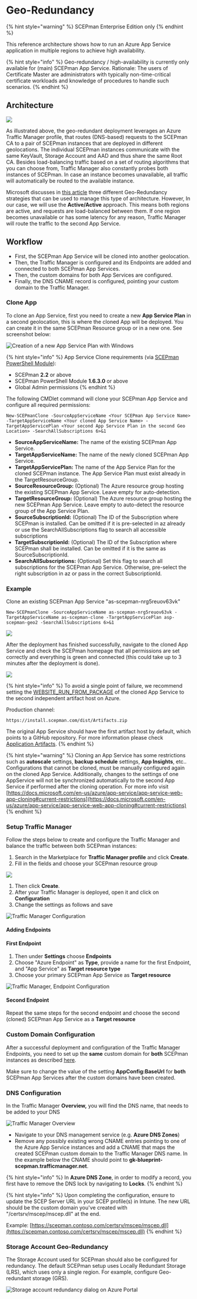 # Geo-Redundancy

{% hint style="warning" %}
SCEPman Enterprise Edition only
{% endhint %}

This reference architecture shows how to run an Azure App Service application in multiple regions to achieve high availability.

{% hint style="info" %}
Geo-redundancy / high-availability is currently only available for (main) SCEPman App Service. Rationale: The users of Certificate Master are administrators with typically non-time-critical certificate workloads and knowledge of procedures to handle such scenarios.
{% endhint %}

## Architecture

![](<../.gitbook/assets/2022-06-23 12\_32\_59-GeoRedundancy.png>)

As illustrated above, the geo-redundant deployment leverages an Azure Traffic Manager profile, that routes (DNS-based) requests to the SCEPman CA to a pair of SCEPman instances that are deployed in different geolocations. The individual SCEPman instances communicate with the same KeyVault, Storage Account and AAD and thus share the same Root CA. Besides load-balancing traffic based on a set of routing algorithms that you can choose from, Traffic Manager also constantly probes both instances of SCEPman. In case an instance becomes unavailable, all traffic will automatically be routed to the available instance.

Microsoft discusses in [this article](https://docs.microsoft.com/en-us/azure/architecture/reference-architectures/app-service-web-app/multi-region) three different Geo-Redundancy strategies that can be used to manage this type of architecture. However, In our case, we will use the **Active/Active** approach. This means both regions are active, and requests are load-balanced between them. If one region becomes unavailable or has some latency for any reason, Traffic Manager will route the traffic to the second App Service.

## Workflow

* First, the SCEPman App Service will be cloned into another geolocation.
* Then, the Traffic Manager is configured and its Endpoints are added and connected to both SCEPman App Services.
* Then, the custom domains for both App Services are configured.
* Finally, the DNS CNAME record is configured, pointing your custom domain to the Traffic Manager.

### Clone App

To clone an App Service, first you need to create a new **App Service Plan** in a second geolocation, this is where the cloned App will be deployed. You can create it in the same SCEPman Resource group or in a new one. See screenshot below:

![Creation of a new App Service Plan with Windows](<../.gitbook/assets/2022-06-15 13\_29\_57-Create App Service Plan.png>)

{% hint style="info" %}
App Service Clone requirements (via [SCEPman PowerShell Module](../scepman-configuration/post-installation-config.md#acquire-and-run-the-scepman-installation-powershell-module)):

* SCEPman **2.2** or above
* SCEPman PowerShell Module **1.6.3.0** or above
* Global Admin permissions
{% endhint %}

The following CMDlet command will clone your SCEPman App Service and configure all required permissions:

```
New-SCEPmanClone -SourceAppServiceName <Your SCEPman App Service Name> -TargetAppServiceName <Your cloned App Service Name> -TargetAppServicePlan <Your second App Service Plan in the second Geo Location> -SearchAllSubscriptions 6>&1
```

* **SourceAppServiceName:** The name of the existing SCEPman App Service.
* **TargetAppServiceName:** The name of the newly cloned SCEPman App Service.
* **TargetAppServicePlan:** The name of the App Service Plan for the cloned SCEPman instance. The App Service Plan must exist already in the TargetResourceGroup.
* **SourceResourceGroup:** (Optional) The Azure resource group hosting the existing SCEPman App Service. Leave empty for auto-detection.
* **TargetResourceGroup:** (Optional) The Azure resource group hosting the new SCEPman App Service. Leave empty to auto-detect the resource group of the App Service Plan.
* **SourceSubscriptionId:** (Optional) The ID of the Subscription where SCEPman is installed. Can be omitted if it is pre-selected in az already or use the SearchAllSubscriptions flag to search all accessible subscriptions
* **TargetSubscriptionId:** (Optional) The ID of the Subscription where SCEPman shall be installed. Can be omitted if it is the same as SourceSubscriptionId.
* **SearchAllSubscriptions:** (Optional) Set this flag to search all subscriptions for the SCEPman App Service. Otherwise, pre-select the right subscription in az or pass in the correct SubscriptionId.

### **Example**

Clone an existing SCEPman App Service "as-scepman-nrg5reuov63vk"

```
New-SCEPmanClone -SourceAppServiceName as-scepman-nrg5reuov63vk -TargetAppServiceName as-scepman-clone -TargetAppServicePlan asp-scepman-geo2 -SearchAllSubscriptions 6>&1
```

![](<../.gitbook/assets/2022-06-15 14\_29\_28-SCEPmanCloneApp.png>)

After the deployment has finished successfully, navigate to the cloned App Service and check the SCEPman homepage that all permissions are set correctly and everything is green and connected (this could take up to 3 minutes after the deployment is done).

![](<../.gitbook/assets/2022-06-21 10\_32\_37.png>)

{% hint style="info" %}
To avoid a single point of failure, we recommend setting the [WEBSITE\_RUN\_FROM\_PACKAGE](application-artifacts.md) of the cloned App Service to the second independent artifact host on Azure.

Production channel:

`https://install.scepman.com/dist/Artifacts.zip`

The original App Service should have the first artifact host by default, which points to a GitHub repository. For more information please check [Application Artifacts](application-artifacts.md).
{% endhint %}

{% hint style="warning" %}
Cloning an App Service has some restrictions such as **autoscale** settings, **backup schedule** settings, **App Insights**, etc.. Configurations that cannot be cloned, must be manually configured again on the cloned App Service. Additionally, changes to the settings of one AppService will not be synchronized automatically to the second App Service if performed after the cloning operation. For more info visit [https://docs.microsoft.com/en-us/azure/app-service/app-service-web-app-cloning#current-restrictions](https://docs.microsoft.com/en-us/azure/app-service/app-service-web-app-cloning#current-restrictions)
{% endhint %}

### Setup Traffic Manager

Follow the steps below to create and configure the Traffic Manager and balance the traffic between both SCEPman instances:

1. Search in the Marketplace for **Traffic Manager profile** and click **Create**.
2. Fill in the fields and choose your SCEPman resource group

![](../.gitbook/assets/scepman-trafficmanager1.png)

1. Then click **Create**.
2. After your Traffic Manager is deployed, open it and click on **Configuration**
3. Change the settings as follows and save

![Traffic Manager Configuration](../.gitbook/assets/ReplaceTrafficManagerSS.png)

#### Adding Endpoints

#### First Endpoint

1. Then under **Settings** choose **Endpoints**
2. Choose "Azure Endpoint" as **Type**, provide a name for the first Endpoint, and "App Service" as **Target resource type**
3. Choose your primary SCEPman App Service as **Target resource**

![Traffic Manager, Endpoint Configuration](../.gitbook/assets/scepman-trafficmanager3.png)

#### Second Endpoint

Repeat the same steps for the second endpoint and choose the second (cloned) SCEPman App Service as a **Target resource**

### Custom Domain Configuration

After a successful deployment and configuration of the Traffic Manager Endpoints, you need to set up the **same** custom domain for **both** SCEPman instances as described [here](../scepman-configuration/optional/custom-domain.md).

Make sure to change the value of the setting **AppConfig:BaseUrl** for **both** SCEPman App Services after the custom domains have been created.

### DNS Configuration

In the Traffic Manager **Overview,** you will find the DNS name, that needs to be added to your DNS

![Traffic Manager Overview](../.gitbook/assets/scepman-trafficmanager4.png)

* Navigate to your DNS management service (e.g. **Azure DNS Zones**)
* Remove any possibly existing wrong CNAME entries pointing to one of the Azure App Service instances and add a CNAME that maps the created SCEPman custom domain to the Traffic Manager DNS name. In the example below the CNAME should point to **gk-blueprint-scepman.trafficmanager.net**.

{% hint style="info" %}
In **Azure DNS Zone**, in order to modify a record, you first have to remove the DNS lock by navigating to **Locks**.
{% endhint %}

{% hint style="info" %}
Upon completing the configuration, ensure to update the SCEP Server URL in your SCEP profile(s) in Intune. The new URL should be the custom domain you've created with "/certsrv/mscep/mscep.dll" at the end.

Example: [https://scepman.contoso.com/certsrv/mscep/mscep.dll](https://scepman.contoso.com/certsrv/mscep/mscep.dll)
{% endhint %}

### Storage Account Geo-Redundancy

The Storage Account used for SCEPman should also be configured for redundancy. The default SCEPman setup uses Locally Redundant Storage (LRS), which uses only a single region. For example, configure Geo-redundant storage (GRS).

![Storage account redundancy dialog on Azure Portal](../.gitbook/assets/storage-account-redundancy.png)

